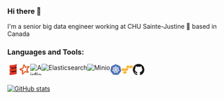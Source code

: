 ### Hi there 👋

I'm a senior big data engineer working at CHU Sainte-Justine :hospital: based in Canada
<br />

### Languages and Tools:
<img align="left" alt="Scala" width="26px" height="26px" src="https://raw.githubusercontent.com/devicons/devicon/master/icons/scala/scala-original.svg" />
<img align="left" alt="Spark" width="26px" height="26px" src="https://raw.githubusercontent.com/botekchristophe/botekchristophe/main/Apache%20Spark-logo.svg" />
<img align="left" alt="Airflow" width="26px" height="26px" src="https://airflow.apache.org/docs/apache-airflow/stable/_images/pin_large.png" />
<img align="left" alt="Elasticsearch" height="26px" src="https://static-www.elastic.co/v3/assets/bltefdd0b53724fa2ce/blt5a54f1ac0a58f1a1/5ea8c80f4d8c1963bdceefef/brand-elastic-glyph-220x130.svg" />
<img align="left" alt="Minio" height="26px" src="https://min.io/resources/img/logo/MINIO_Bird.png" />
<img align="left" alt="Kubernetes" width="26px" src="https://raw.githubusercontent.com/devicons/devicon/master/icons/kubernetes/kubernetes-plain.svg" />
<img align="left" alt="AWS" width="26px" src="https://raw.githubusercontent.com/devicons/devicon/master/icons/amazonwebservices/amazonwebservices-original.svg" />
<img align="left" alt="GitHub" width="26px" src="https://raw.githubusercontent.com/github/explore/78df643247d429f6cc873026c0622819ad797942/topics/github/github.png" />

<br />
<br />

[![GitHub stats](https://github-readme-stats.vercel.app/api?username=botekchristophe&show_icons=true&theme=dark)](https://github.com/anuraghazra/github-readme-stats)


<!--
**botekchristophe/botekchristophe** is a ✨ _special_ ✨ repository because its `README.md` (this file) appears on your GitHub profile.

Here are some ideas to get you started:

- 🔭 I’m currently working on ...
- 🌱 I’m currently learning ...
- 👯 I’m looking to collaborate on ...
- 🤔 I’m looking for help with ...
- 💬 Ask me about ...
- 📫 How to reach me: ...
- 😄 Pronouns: ...
- ⚡ Fun fact: ...
-->
